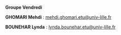 **Groupe Vendredi**

**GHOMARI Mehdi** : mehdi.ghomari.etu@univ-lille.fr 

**BOUNEHAR Lynda** : lynda.bounehar.etu@univ-lille.fr  
